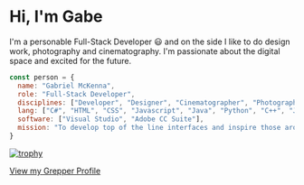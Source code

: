 
# Hi, I'm Gabe
I'm a personable Full-Stack Developer 😃 and on the side I like to do design work, photography and cinematography. I'm passionate about the digital space and excited for the future.

```javascript
const person = {
  name: "Gabriel McKenna",
  role: "Full-Stack Developer",
  disciplines: ["Developer", "Designer", "Cinematographer", "Photographer"],
  lang: ["C#", "HTML", "CSS", "Javascript", "Java", "Python", "C++", "Javascript"],
  software: ["Visual Studio", "Adobe CC Suite"],
  mission: "To develop top of the line interfaces and inspire those around me with my work."
}
```
[![trophy](https://github-profile-trophy.vercel.app/?username=gabessdsp&margin-w=15)](https://github.com/ryo-ma/github-profile-trophy)

<!--
**gabessdsp/gabessdsp** is a ✨ _special_ ✨ repository because its `README.md` (this file) appears on your GitHub profile.

Here are some ideas to get you started:

- 🔭 I’m currently working on ...
- 🌱 I’m currently learning ...
- 👯 I’m looking to collaborate on ...
- 🤔 I’m looking for help with ...
- 💬 Ask me about ...
- 📫 How to reach me: ...
- 😄 Pronouns: ...
- ⚡ Fun fact: ...
-->

[View my Grepper Profile](https://www.codegrepper.com/profile/gabe-m)
